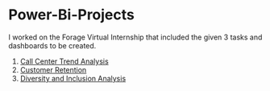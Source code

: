 # Power-Bi-Projects

I worked on the Forage Virtual Internship that included the given 3 tasks and dashboards to be created.
1. [Call Center Trend Analysis](https://github.com/Harshita290/Power-Bi-Projects/tree/main/Forage%20Internship/Call%20Centre%20Trend%20Analysis)
2. [Customer Retention](https://github.com/Harshita290/Power-Bi-Projects/tree/main/Forage%20Internship/Customer%20Retention)
3. [Diversity and Inclusion Analysis](https://github.com/Harshita290/Power-Bi-Projects/tree/main/Forage%20Internship/Diversity%20and%20Inclusion%20Analysis)
